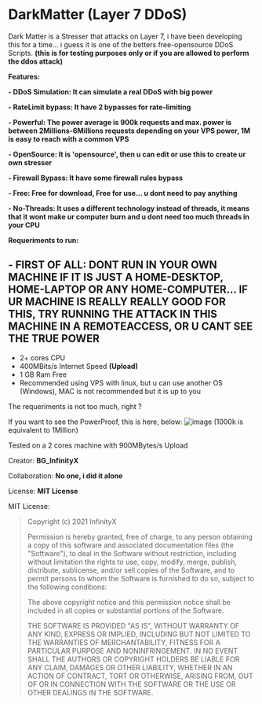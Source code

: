 # DarkMatter (Layer 7 DDoS)

Dark Matter is a Stresser that attacks on Layer 7, i have been developing this for a time... i guess it is one of the betters free-opensource DDoS Scripts. **(this is for testing purposes only or if you are allowed to perform the ddos attack)**

**Features:**

**- DDoS Simulation: It can simulate a real DDoS with big power**

**- RateLimit bypass: It have 2 bypasses for rate-limiting**

**- Powerful: The power average is 900k requests and max. power is between 2Millions-6Millions requests depending on your VPS power, 1M is easy to reach with a common VPS**

**- OpenSource: It is 'opensource', then u can edit or use this to create ur own stresser**

**- Firewall Bypass: It have some firewall rules bypass**

**- Free: Free for download, Free for use... u dont need to pay anything**

**- No-Threads: It uses a different technology instead of threads, it means that it wont make ur computer burn and u dont need too much threads in your CPU**

**Requeriments to run:**

**- FIRST OF ALL: DONT RUN IN YOUR OWN MACHINE IF IT IS JUST A HOME-DESKTOP, HOME-LAPTOP OR ANY HOME-COMPUTER... IF UR MACHINE IS REALLY REALLY GOOD FOR THIS, TRY RUNNING THE ATTACK IN THIS MACHINE IN A REMOTEACCESS, OR U CANT SEE THE TRUE POWER**
---------------------------------------------
- 2+ cores CPU
- 400MBits/s Internet Speed **(Upload)**
- 1 GB Ram Free
- Recommended using VPS with linux, but u can use another OS (Windows), MAC is not recommended but it is up to you


The requeriments is not too much, right ?

If you want to see the PowerProof, this is here, below:
![image](https://user-images.githubusercontent.com/84208271/118342761-3988f500-b4fb-11eb-9d5b-bea2044993af.png)
(1000k is equivalent to 1Million)

Tested on a 2 cores machine with 900MBytes/s Upload


Creator: **BG_InfinityX**

Collaboration: **No one, i did it alone**

License: **MIT License**

MIT License:
>Copyright (c) 2021 InfinityX
>
> Permission is hereby granted, free of charge, to any person obtaining a copy
> of this software and associated documentation files (the "Software"), to deal
> in the Software without restriction, including without limitation the rights
> to use, copy, modify, merge, publish, distribute, sublicense, and/or sell
> copies of the Software, and to permit persons to whom the Software is
> furnished to do so, subject to the following conditions:
>
> The above copyright notice and this permission notice shall be included in
> all copies or substantial portions of the Software.
>
> THE SOFTWARE IS PROVIDED "AS IS", WITHOUT WARRANTY OF ANY KIND, EXPRESS OR
> IMPLIED, INCLUDING BUT NOT LIMITED TO THE WARRANTIES OF MERCHANTABILITY,
> FITNESS FOR A PARTICULAR PURPOSE AND NONINFRINGEMENT. IN NO EVENT SHALL THE
> AUTHORS OR COPYRIGHT HOLDERS BE LIABLE FOR ANY CLAIM, DAMAGES OR OTHER
> LIABILITY, WHETHER IN AN ACTION OF CONTRACT, TORT OR OTHERWISE, ARISING FROM,
> OUT OF OR IN CONNECTION WITH THE SOFTWARE OR THE USE OR OTHER DEALINGS IN
> THE SOFTWARE.
